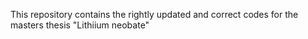 This  repository contains the rightly updated and correct codes for the masters thesis "Lithiium neobate"
